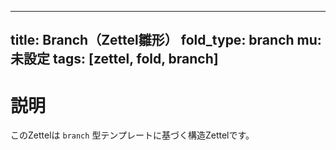 <!--
@zettel_type: unknown
@description: 分類不能。手動で確認が必要。
-->

---
title: Branch（Zettel雛形）
fold_type: branch
mu: 未設定
tags: [zettel, fold, branch]
---

# 説明

このZettelは `branch` 型テンプレートに基づく構造Zettelです。
